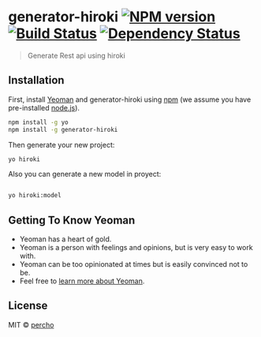 # generator-hiroki [![NPM version][npm-image]][npm-url] [![Build Status][travis-image]][travis-url] [![Dependency Status][daviddm-image]][daviddm-url]
> Generate Rest api using hiroki

## Installation

First, install [Yeoman](http://yeoman.io) and generator-hiroki using [npm](https://www.npmjs.com/) (we assume you have pre-installed [node.js](https://nodejs.org/)).

```bash
npm install -g yo
npm install -g generator-hiroki
```

Then generate your new project:

```bash
yo hiroki
```

Also you can generate a new model in proyect:
```bash

yo hiroki:model
```
## Getting To Know Yeoman

 * Yeoman has a heart of gold.
 * Yeoman is a person with feelings and opinions, but is very easy to work with.
 * Yeoman can be too opinionated at times but is easily convinced not to be.
 * Feel free to [learn more about Yeoman](http://yeoman.io/).

## License

MIT © [percho]()


[npm-image]: https://badge.fury.io/js/generator-hiroki.svg
[npm-url]: https://npmjs.org/package/generator-hiroki
[travis-image]: https://travis-ci.org/ivanhuay/generator-hiroki.svg?branch=master
[travis-url]: https://travis-ci.org/ivanhuay/generator-hiroki
[daviddm-image]: https://david-dm.org/ivanhuay/generator-hiroki.svg?theme=shields.io
[daviddm-url]: https://david-dm.org/ivanhuay/generator-hiroki
